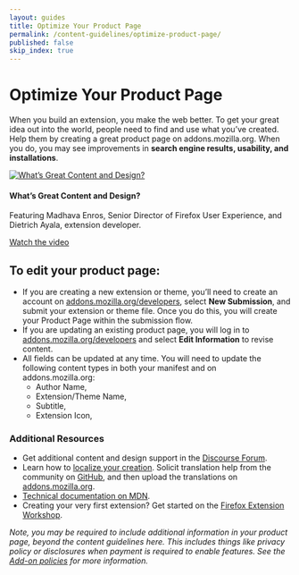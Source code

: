 ```yaml
---
layout: guides
title: Optimize Your Product Page
permalink: /content-guidelines/optimize-product-page/
published: false
skip_index: true
---
```


# Optimize Your Product Page

When you build an extension, you make the web better. To get your great idea out into the world, people need to find and use what you’ve created. Help them by creating a great product page on addons.mozilla.org. When you do, you may see improvements in **search engine results, usability, and installations**.

<div class="grid-x grid-padding-x align-right tiles-container">

<div class="cell small-12 large-6 tile-borderless">

[![What’s Great Content and Design?](/assets/img/content_video_thumbnail.jpg)][video-thumbnail]

#### What’s Great Content and Design?

Featuring Madhava Enros, Senior Director of Firefox User Experience, and Dietrich Ayala, extension developer.

[Watch the video][video-thumbnail]

</div>
</div>

## To edit your product page:

- If you are creating a new extension or theme, you’ll need to create an account on [addons.mozilla.org/developers][addons-dev-link], select **New Submission**, and submit your extension or theme file. Once you do this, you will create your Product Page within the submission flow.
- If you are updating an existing product page, you will log in to [addons.mozilla.org/developers][addons-dev-link] and select **Edit Information** to revise content.
- All fields can be updated at any time. You will need to update the following content types in both your manifest and on addons.mozilla.org:
  - Author Name,
  - Extension/Theme Name,
  - Subtitle,
  - Extension Icon,

### Additional Resources

- Get additional content and design support in the [Discourse Forum](https://discourse.mozilla.org/c/add-ons 'discourse.mozilla.org/c/add-ons').
- Learn how to [localize your creation](developer.mozilla.org/docs/Mozilla/Add-ons/WebExtensions/Internationalization 'developer.mozilla.org/docs/Mozilla/Add-ons/WebExtensions/Internationalization'). Solicit translation help from the community on [GitHub](https://github.com 'github.com'), and then upload the translations on [addons.mozilla.org](https://addons.mozilla.org 'addons.mozilla.org').
- [Technical documentation on MDN](https://developer.mozilla.org/docs/Mozilla/Add-ons/WebExtensions 'developer.mozilla.org/docs/Mozilla/Add-ons/WebExtensions').
- Creating your very first extension? Get started on the [Firefox Extension Workshop](https://extensionworkshop.com/ 'extensionworkshop.com/').

_Note, you may be required to include additional information in your product page, beyond the content guidelines here. This includes things like privacy policy or disclosures when payment is required to enable features. See the [Add-on policies](https://developer.mozilla.org/docs/Mozilla/Add-ons/AMO/Policy/Reviews 'developer.mozilla.org/docs/Mozilla/Add-ons/AMO/Policy/Reviews') for more information._

[video-thumbnail]:a0_OsLGI0k4 'Open Popup Video'
[addons-dev-link]:https://addons.mozilla.org/developers/ 'addons.mozilla.org/developers/'